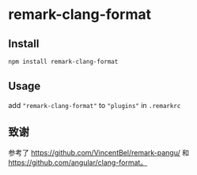 # remark-clang-format


## Install

```bash
npm install remark-clang-format
```

## Usage

add `"remark-clang-format"` to `"plugins"` in `.remarkrc`

## 致谢

参考了 https://github.com/VincentBel/remark-pangu/ 和 https://github.com/angular/clang-format。